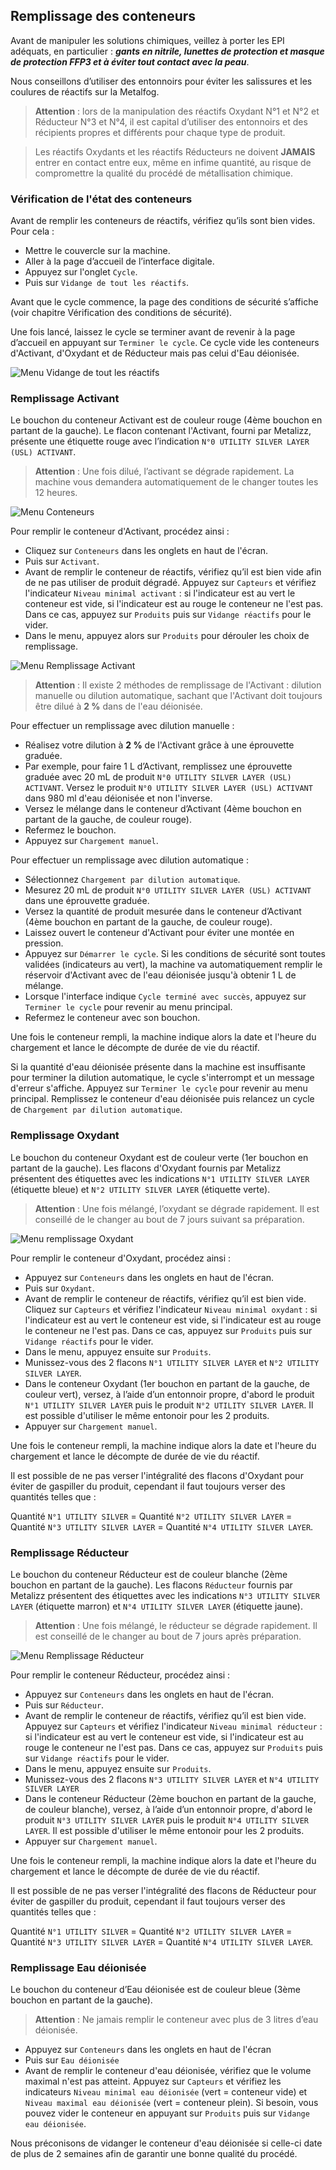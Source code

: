## Remplissage des conteneurs

Avant de manipuler les solutions chimiques, veillez à porter les EPI adéquats, en particulier : ***gants en nitrile, lunettes de protection et masque de protection FFP3 et à éviter tout contact avec la peau***.

Nous conseillons d’utiliser des entonnoirs pour éviter les salissures et les coulures de réactifs sur la Metalfog.

> **Attention** : lors de la manipulation des réactifs Oxydant N°1 et N°2 et Réducteur N°3 et N°4, il est capital d’utiliser des entonnoirs et des récipients propres et différents pour chaque type de produit.

> Les réactifs Oxydants et les réactifs Réducteurs ne doivent **JAMAIS** entrer en contact entre eux, même en infime quantité, au risque de compromettre la qualité du procédé de métallisation chimique.

### Vérification de l'état des conteneurs

Avant de remplir les conteneurs de réactifs, vérifiez qu’ils sont bien vides.
Pour cela :

- Mettre le couvercle sur la machine.
- Aller à la page d’accueil de l’interface digitale.
- Appuyez sur l'onglet `Cycle`.
- Puis sur `Vidange de tout les réactifs`.

Avant que le cycle commence, la page des conditions de sécurité s’affiche (voir chapitre Vérification des conditions de sécurité).

Une fois lancé, laissez le cycle se terminer avant de revenir à la page d’accueil en appuyant sur `Terminer le cycle`. Ce cycle vide les conteneurs d'Activant, d'Oxydant et de Réducteur mais pas celui d'Eau déionisée.

![Menu Vidange de tout les réactifs](vidange_reactifs.png)

### Remplissage Activant

Le bouchon du conteneur Activant est de couleur rouge (4ème bouchon en partant de la gauche). Le flacon contenant l'Activant, fourni par Metalizz, présente une étiquette rouge avec l’indication `N°0 UTILITY SILVER LAYER (USL) ACTIVANT`.

>**Attention** : Une fois dilué, l’activant se dégrade rapidement. La machine vous demandera automatiquement de le changer toutes les 12 heures.

![Menu Conteneurs](menu_conteneurs.png)

Pour remplir le conteneur d'Activant, procédez ainsi :

- Cliquez sur `Conteneurs` dans les onglets en haut de l'écran.
- Puis sur `Activant`.
- Avant de remplir le conteneur de réactifs, vérifiez qu’il est bien vide afin de ne pas utiliser de produit dégradé. Appuyez sur `Capteurs` et vérifiez l'indicateur `Niveau minimal activant` : si l'indicateur est au vert le conteneur est vide, si l'indicateur est au rouge le conteneur ne l'est pas. Dans ce cas, appuyez sur `Produits` puis sur `Vidange réactifs` pour le vider.
- Dans le menu, appuyez alors sur `Produits` pour dérouler les choix de remplissage.

![Menu Remplissage Activant](menu_activant.png)

>**Attention** : Il existe 2 méthodes de remplissage de l'Activant : dilution manuelle ou dilution automatique, sachant que l'Activant doit toujours être dilué à **2 %** dans de l'eau déionisée.

Pour effectuer un remplissage avec dilution manuelle :

- Réalisez votre dilution à **2 %** de l'Activant grâce à une éprouvette graduée.
- Par exemple, pour faire 1 L d’Activant, remplissez une éprouvette graduée avec 20 mL de produit `N°0 UTILITY SILVER LAYER (USL) ACTIVANT`. Versez le produit `N°0 UTILITY SILVER LAYER (USL) ACTIVANT` dans 980 ml d'eau déionisée et non l'inverse.
- Versez le mélange dans le conteneur d’Activant (4ème bouchon en partant de la gauche, de couleur rouge).
- Refermez le bouchon.
- Appuyez sur `Chargement manuel`.

Pour effectuer un remplissage avec dilution automatique :

- Sélectionnez `Chargement par dilution automatique`.
- Mesurez 20 mL de produit `N°0 UTILITY SILVER LAYER (USL) ACTIVANT` dans une éprouvette graduée.
- Versez la quantité de produit mesurée dans le conteneur d’Activant (4ème bouchon en partant de la gauche, de couleur rouge).
- Laissez ouvert le conteneur d'Activant pour éviter une montée en pression.
- Appuyez sur `Démarrer le cycle`.
 Si les conditions de sécurité sont toutes validées (indicateurs au vert), la machine va automatiquement remplir le réservoir d'Activant avec de l'eau déionisée jusqu'à obtenir 1 L de mélange.
- Lorsque l'interface indique `Cycle terminé avec succès`, appuyez sur  `Terminer le cycle` pour revenir au menu principal.
- Refermez le conteneur avec son bouchon.

Une fois le conteneur rempli, la machine indique alors la date et l'heure du chargement et lance le décompte de durée de vie du réactif.

Si la quantité d'eau déionisée présente dans la machine est insuffisante pour terminer la dilution automatique, le cycle s'interrompt et un message d'erreur s'affiche. Appuyez sur `Terminer le cycle` pour revenir au menu principal. Remplissez le conteneur d'eau déionisée puis relancez un cycle de `Chargement par dilution automatique`.

### Remplissage Oxydant

Le bouchon du conteneur Oxydant est de couleur verte (1er bouchon en partant de la gauche). Les flacons d'Oxydant fournis par Metalizz présentent des étiquettes avec les indications `N°1 UTILITY SILVER LAYER` (étiquette bleue) et `N°2 UTILITY SILVER LAYER` (étiquette verte).

>**Attention** : Une fois mélangé, l’oxydant se dégrade rapidement. Il est conseillé de le changer au bout de 7 jours suivant sa préparation.

![Menu remplissage Oxydant](remplissage_oxydant.png)

Pour remplir le conteneur d'Oxydant, procédez ainsi :

- Appuyez sur `Conteneurs` dans les onglets en haut de l'écran.
- Puis sur `Oxydant`.
- Avant de remplir le conteneur de réactifs, vérifiez qu’il est bien vide. Cliquez sur `Capteurs` et vérifiez l'indicateur `Niveau minimal oxydant` : si l'indicateur est au vert le conteneur est vide, si l'indicateur est au rouge le conteneur ne l'est pas. Dans ce cas, appuyez sur `Produits` puis sur `Vidange réactifs` pour le vider.
- Dans le menu, appuyez ensuite sur `Produits`.
- Munissez-vous des 2 flacons  `N°1 UTILITY SILVER LAYER` et `N°2 UTILITY SILVER LAYER`.
- Dans le conteneur Oxydant (1er bouchon en partant de la gauche, de couleur vert), versez, à l’aide d’un entonnoir propre, d'abord le produit `N°1 UTILITY SILVER LAYER` puis le produit `N°2 UTILITY SILVER LAYER`. Il est possible d'utiliser le même entonoir pour les 2 produits.
- Appuyer sur `Chargement manuel`.

Une fois le conteneur rempli, la machine indique alors la date et l'heure du chargement et lance le décompte de durée de vie du réactif.

Il est possible de ne pas verser l'intégralité des flacons d'Oxydant pour éviter de gaspiller du produit, cependant il faut toujours verser des quantités telles que :

Quantité `N°1 UTILITY SILVER` = Quantité `N°2 UTILITY SILVER LAYER` = Quantité `N°3 UTILITY SILVER LAYER` = Quantité `N°4 UTILITY SILVER LAYER`.

### Remplissage Réducteur

Le bouchon du conteneur Réducteur est de couleur blanche (2ème bouchon en partant de la gauche). Les flacons `Réducteur` fournis par Metalizz présentent des étiquettes avec les indications `N°3 UTILITY SILVER LAYER` (étiquette marron) et `N°4 UTILITY SILVER LAYER` (étiquette jaune).

>**Attention** : Une fois mélangé, le réducteur se dégrade rapidement. Il est conseillé de le changer au bout de 7 jours après préparation.

![Menu Remplissage Réducteur](remplissage_reducteur.png)

Pour remplir le conteneur Réducteur, procédez ainsi :

- Appuyez sur `Conteneurs` dans les onglets en haut de l'écran.
- Puis sur `Réducteur`.
- Avant de remplir le conteneur de réactifs, vérifiez qu’il est bien vide. Appuyez sur `Capteurs` et vérifiez l'indicateur `Niveau minimal réducteur` : si l'indicateur est au vert le conteneur est vide, si l'indicateur est au rouge le conteneur ne l'est pas. Dans ce cas, appuyez sur `Produits` puis sur `Vidange réactifs` pour le vider.
- Dans le menu, appuyez ensuite sur `Produits`.
- Munissez-vous des 2 flacons  `N°3 UTILITY SILVER LAYER` et `N°4 UTILITY SILVER LAYER`
- Dans le conteneur Réducteur (2ème bouchon en partant de la gauche, de couleur blanche), versez, à l’aide d’un entonnoir propre, d'abord le produit `N°3 UTILITY SILVER LAYER` puis le produit `N°4 UTILITY SILVER LAYER`. Il est possible d'utiliser le même entonoir pour les 2 produits.
- Appuyer sur `Chargement manuel`.

Une fois le conteneur rempli, la machine indique alors la date et l'heure du chargement et lance le décompte de durée de vie du réactif.

Il est possible de ne pas verser l'intégralité des flacons de Réducteur pour éviter de gaspiller du produit, cependant il faut toujours verser des quantités telles que :

Quantité `N°1 UTILITY SILVER` = Quantité `N°2 UTILITY SILVER LAYER` = Quantité `N°3 UTILITY SILVER LAYER` = Quantité `N°4 UTILITY SILVER LAYER`.

### Remplissage Eau déionisée

Le bouchon du conteneur d’Eau déionisée est de couleur bleue (3ème bouchon en partant de la gauche).

>**Attention** : Ne jamais remplir le conteneur avec plus de 3 litres d’eau déionisée.

- Appuyez sur `Conteneurs` dans les onglets en haut de l'écran
- Puis sur `Eau déionisée`
- Avant de remplir le conteneur d'eau déionisée, vérifiez que le volume maximal n'est pas atteint. Appuyez sur `Capteurs` et vérifiez les indicateurs `Niveau minimal eau déionisée` (vert = conteneur vide) et `Niveau maximal eau déionisée` (vert = conteneur plein). Si besoin, vous pouvez vider le conteneur en appuyant sur `Produits` puis sur `Vidange eau déionisée`.

Nous préconisons de vidanger le conteneur d'eau déionisée si celle-ci date de plus de 2 semaines afin de garantir une bonne qualité du procédé.